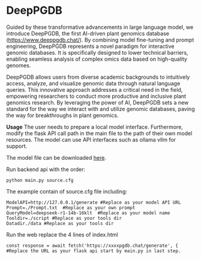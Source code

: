 # DeepPGDB
Guided by these transformative advancements in large language model, we introduce DeepPGDB, the first AI-driven plant genomics database (https://www.deeppgdb.chat/). By combining model fine-tuning and prompt engineering, DeepPGDB represents a novel paradigm for interactive genomic databases. It is specifically designed to lower technical barriers, enabling seamless analysis of complex omics data based on high-quality genomes.

DeepPGDB allows users from diverse academic backgrounds to intuitively access, analyze, and visualize genomic data through natural language queries. This innovative approach addresses a critical need in the field, empowering researchers to conduct more productive and inclusive plant genomics research. By leveraging the power of AI, DeepPGDB sets a new standard for the way we interact with and utilize genomic databases, paving the way for breakthroughs in plant genomics.

**Usage**
The user needs to prepare a local model interface. Furthermore, modify the flask API call path in the main file to the path of their own model resources. The model can use API interfaces such as ollama vllm for support.

The model file can be downloaded [here](https://www.modelscope.cn/models/LEECHXP/DeepPGDB).

Run backend api with the order:
```
python main.py source.cfg
```
The example contain of source.cfg file including:
```
ModelAPI=http://127.0.0.1/generate #Replace as your model API URL
Prompt=./Prompt.txt  #Replace as your own prompt
QueryModel=deepseek-r1-14b-16klt  #Replace as your model name
Tooldir=./script #Replace as your tools dir
Datadir./data #Replace as your tools dir
```
Run the web
replace the 4 lines of index.html

```
const response = await fetch('https://xxxxpgdb.chat/generate', {  #Replace the URL as your flask api start by main.py in last step.
```

